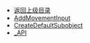 - [返回上级目录](../_sidebar.md)
- [AddMovementInput](AddMovementInput.md)
- [CreateDefaultSubobject](CreateDefaultSubobject.md)
- [_API](_API.md)